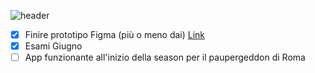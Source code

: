 ![header](https://github.com/michelettoluca/swiss-wizard/blob/main/readmeheader.png?raw=true)

- [X] Finire prototipo Figma (più o meno dai) [Link]([https://duckduckgo.com](https://www.figma.com/design/7pQ13MWI7MgXTPiZodvMKT/AGAIN?node-id=489-3151&t=W2q5PGP41RaxEftY-1))
- [x] Esami Giugno
- [ ] App funzionante all'inizio della season per il paupergeddon di Roma
